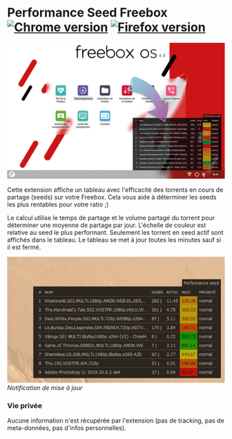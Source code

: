 # Performance Seed Freebox [![Chrome version][badge-cws]][link-cws] [![Firefox version][badge-amo]][link-cws]

  [badge-cws]: https://img.shields.io/chrome-web-store/v/edlkgcidmeflfpjmeakkhhehbocokaie.svg?label=chrome
  [badge-amo]: https://img.shields.io/amo/v/performance-seed-freebox.svg?label=firefox
  [link-cws]: https://chrome.google.com/webstore/detail/npmhub/edlkgcidmeflfpjmeakkhhehbocokaie "Aller sur la page Chrome Web Store"
  [link-amo]: https://addons.mozilla.org/fr/firefox/addon/performance-seed-freebox/ "Aller sur la page Firefox add-ons"

![](images/hero.jpg)

Cette extension affiche un tableau avec l'efficacité des torrents en cours de partage (seeds) sur votre Freebox. Cela vous aide à déterminer les seeds les plus rentables pour votre ratio ;)

Le calcul utilise le temps de partage et le volume partagé du torrent pour déterminer une moyenne de partage par jour. L'échelle de couleur est relative au seed le plus performant. Seulement les torrent en seed actif sont affichés dans le tableau. Le tableau se met à jour toutes les minutes sauf si il est fermé.

![](images/update.gif) _Notification de mise à jour_


### Vie privée

Aucune information n'est récupérée par l'extension (pas de tracking, pas de meta-données, pas d'infos personnelles).
